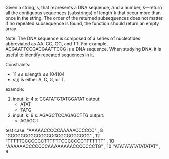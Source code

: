 Given a string, s, that represents a DNA sequence, and a number, k—return all the contiguous sequences (substrings) of length k that occur more than once in the string. The order of the returned subsequences does not matter. If no repeated subsequence is found, the function should return an empty array.

Note: The DNA sequence is composed of a series of nucleotides abbreviated as AA, CC, GG, and TT. For example, ACGAATTCCGACGAATTCCG is a DNA sequence. When studying DNA, it is useful to identify repeated sequences in it.

Constraints:
- 11 ≤≤ s.length ≤≤ 104104
- s[i] is either A, C, G, or T.

example:
1.  input:
    k: 4
    s: CCATATGTATGGATAT
    output:
    - ATAT
    - TATG
2.  input:
    k: 6
    s: AGAGCTCCAGAGCTTG
    output:
    - AGAGCT



test case:
"AAAAACCCCCAAAAACCCCCC" , 8
"GGGGGGGGGGGGGGGGGGGGGGGGG" , 12
"TTTTTCCCCCCCTTTTTTCCCCCCCTTTTTTT" , 10
"AAAAAACCCCCCCAAAAAAAACCCCCCCTG" , 10
"ATATATATATATATAT" , 6